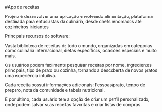 #App de receitas

Projeto é desenvolver uma aplicação envolvendo alimentação, plataforma destinada para entusiastas da culinária, desde chefs renomados até cozinheiros iniciantes.


Principais recursos do software:


Vasta biblioteca de receitas de todo o mundo, organizadas em categorias como culinária internacional, dietas específicas, ocasiões especiais e muito mais.


Os usuários podem facilmente pesquisar receitas por nome, ingredientes principais, tipo de prato ou cozinha, tornando a descoberta de novos pratos uma experiência intuitiva.


Cada receita possui informações adicionais: Pessoas/prato, tempo de preparo, nota da comunidade e tabela nutricional.


E por último, cada usuário tem a opção de criar um perfil personalizado, onde podem salvar suas receitas favoritas e criar listas de compras.
